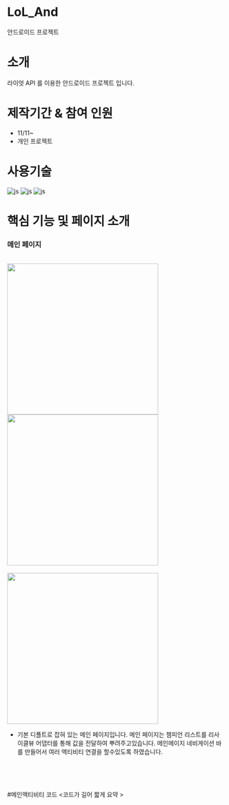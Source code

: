 # LoL_And
안드로이드 프로젝트 

# 소개
라이엇 API 를 이용한 안드로이드 프로젝트 입니다.


# 제작기간 & 참여 인원
<UL>
  <LI>11/11~ </LI>
  <LI>개인 프로젝트</LI>
</UL>




# 사용기술
![js](https://img.shields.io/badge/kotlin-7F52FF?style=for-the-badge&logo=JavaScript&logoColor=white)
![js](https://img.shields.io/badge/androidstudio-3DDC84?style=for-the-badge&logo=JavaScript&logoColor=white)
![js](https://img.shields.io/badge/sqlite-003B57?style=for-the-badge&logo=JavaScript&logoColor=white)

# 핵심 기능 및 페이지 소개

<H3>메인 페이지</H3>
<BR>
<img src="https://github.com/JeongYoun-24/LoL_And/assets/126854252/9e7217a7-3cae-40a5-bd25-7791ad600935" height="350">
<img src="https://github.com/JeongYoun-24/LoL_And/assets/126854252/1e3ab237-3f94-419e-a27a-c2e1f37059b4" height="350">
<BR>

<BR>
<img src="file:///C:/Users/82107/Downloads/Running%20Devices%20-%20LOL_lain%202023-11-26%2014-22-59.gif" height="350" >
<BR>
<UL>
 <LI>기본 디폴트로 잡혀 있는 메인 페이지입니다. 
     메인 페이지는 챔피언 리스트를 리사이클뷰 어댑터를 통해 값을 전달하여 뿌려주고있습니다. 
     메인메이지 네비게이션 바를 만들어서 여러 액티비티 연결을 할수있도록 하였습니다.
 </LI>
</UL>
<BR>


<BR>

<BR>


#메인액티비티 코드 
<코드가 길어 짧게 요약 >
<BR>
  
<BR>
